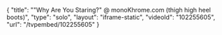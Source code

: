 {
    "title": "\"Why Are You Staring?\" @ monoKhrome.com (thigh high heel boots)",
    "type": "solo",
    "layout": "iframe-static",
    "videoId": "102255605",
    "url": "\/tvpembed\/102255605"
}